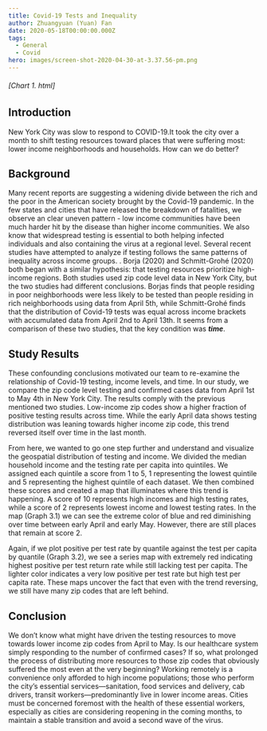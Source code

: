 ```yaml
---
title: Covid-19 Tests and Inequality
author: Zhuangyuan (Yuan) Fan
date: 2020-05-18T00:00:00.000Z
tags:
  - General
  - Covid
hero: images/screen-shot-2020-04-30-at-3.37.56-pm.png
---
```

###### \[Chart 1. html]

## Introduction

New York City was slow to respond to COVID-19.It took the city over a month to shift testing resources toward places that were suffering most: lower income neighborhoods and households. How can we do better?

## Background

Many recent reports are suggesting a widening divide between the rich and the poor in the American society brought by the Covid-19 pandemic. In the few states and cities that have released the breakdown of fatalities, we observe an clear uneven pattern - low income communities have been much harder hit by the disease than higher income communities. We also know that widespread testing is essential to both helping infected individuals and also containing the virus at a regional level. Several recent studies have attempted to analyze if testing follows the same patterns of inequality across income groups. . Borja (2020) and Schmitt-Grohé (2020) both began with a similar hypothesis: that testing resources prioritize high-income regions. Both studies used zip code level data in New York City, but the two studies had different conclusions. Borjas finds that people residing in poor neighborhoods were less likely to be tested than people residing in rich neighborhoods using data from April 5th, while Schmitt-Grohé finds that the distribution of Covid-19 tests was equal across income brackets with accumulated data from April 2nd to April 13th. It seems from a comparison of these two studies, that the key condition was ***time***.

## Study Results

These confounding conclusions motivated our team to re-examine the relationship of Covid-19 testing, income levels, and time. In our study, we compare the zip code level testing and confirmed cases data from April 1st to May 4th in New York City. The results comply with the previous mentioned two studies. Low-income zip codes show a higher fraction of positive testing results across time. While the early April data shows testing distribution was leaning towards higher income zip code, this trend reversed itself over time in the last month.

From here, we wanted to go one step further and understand and visualize the geospatial distribution of testing and income. We divided the median household income and the testing rate per capita into quintiles. We assigned each quintile a score from 1 to 5, 1 representing the lowest quintile and 5 representing the highest quintile of each dataset. We then combined these scores and created a map that illuminates where this trend is happening. A score of 10 represents high incomes and high testing rates, while a score of 2 represents lowest income and lowest testing rates. In the map (Graph 3.1) we can see the extreme color of blue and red diminishing over time between early April and early May. However, there are still places that remain at score 2.

Again, if we plot positive per test rate by quantile against the test per capita by quantile (Graph 3.2), we see a series map with extremely red indicating highest positive per test return rate while still lacking test per capita. The lighter color indicates a very low positive per test rate but high test per capita rate. These maps uncover the fact that even with the trend reversing, we still have many zip codes that are left behind.

## Conclusion

We don’t know what might have driven the testing resources to move towards lower income zip codes from April to May. Is our healthcare system simply responding to the number of confirmed cases? If so, what prolonged the process of distributing more resources to those zip codes that obviously suffered the most even at the very beginning? Working remotely is a convenience only afforded to high income populations; those who perform the city’s essential services—sanitation, food services and delivery, cab drivers, transit workers—predominantly live in lower income areas. Cities must be concerned foremost with the health of these essential workers, especially as cities are considering reopening in the coming months, to maintain a stable transition and avoid a second wave of the virus.